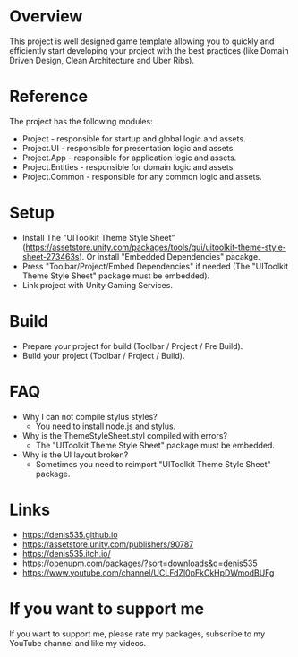 # Overview
This project is well designed game template allowing you to quickly and efficiently start developing your project with the best practices (like Domain Driven Design, Clean Architecture and Uber Ribs).

# Reference
The project has the following modules:
- Project - responsible for startup and global logic and assets.
- Project.UI - responsible for presentation logic and assets.
- Project.App - responsible for application logic and assets.
- Project.Entities - responsible for domain logic and assets.
- Project.Common - responsible for any common logic and assets.

# Setup
- Install The "UIToolkit Theme Style Sheet" (https://assetstore.unity.com/packages/tools/gui/uitoolkit-theme-style-sheet-273463s). Or install "Embedded Dependencies" pacakge.
- Press "Toolbar/Project/Embed Dependencies" if needed (The "UIToolkit Theme Style Sheet" package must be embedded).
- Link project with Unity Gaming Services.

# Build
- Prepare your project for build (Toolbar / Project / Pre Build).
- Build your project (Toolbar / Project / Build).

# FAQ
- Why I can not compile stylus styles?
    - You need to install node.js and stylus.
- Why is the ThemeStyleSheet.styl compiled with errors?
    - The "UIToolkit Theme Style Sheet" package must be embedded.
- Why is the UI layout broken?
    - Sometimes you need to reimport "UIToolkit Theme Style Sheet" package.

# Links
- https://denis535.github.io
- https://assetstore.unity.com/publishers/90787
- https://denis535.itch.io/
- https://openupm.com/packages/?sort=downloads&q=denis535
- https://www.youtube.com/channel/UCLFdZl0pFkCkHpDWmodBUFg

# If you want to support me
If you want to support me, please rate my packages, subscribe to my YouTube channel and like my videos.

